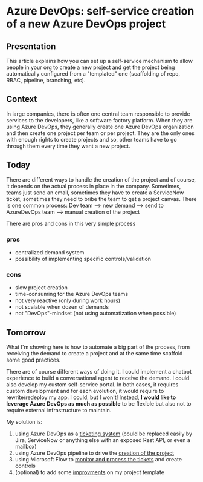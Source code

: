 # Azure DevOps: self-service creation of a new Azure DevOps project

## Presentation

This article explains how you can set up a self-service mechanism to allow people in your org to create a new project and get the project being automatically configured from a "templated" one (scaffolding of repo, RBAC, pipeline, branching, etc).

## Context

In large companies, there is often one central team responsible to provide services to the developers, like a software factory platform. When they are using Azure DevOps, they generally create one Azure DevOps organization and then create one project per team or per project. They are the only ones with enough rights to create projects and so, other teams have to go through them every time they want a new project.

## Today

There are different ways to handle the creation of the project and of course, it depends on the actual process in place in the company. Sometimes, teams just send an email, sometimes they have to create a ServiceNow ticket, sometimes they need to bribe the team to get a project canvas. There is one common process:
Dev team --> new demand --> send to AzureDevOps team --> manual creation of the project

There are pros and cons in this very simple process

### pros

- centralized demand system
- possibility of implementing specific controls/validation

### cons

- slow project creation
- time-consuming for the Azure DevOps teams
- not very reactive (only during work hours)
- not scalable when dozen of demands
- not "DevOps"-mindset (not using automatization when possible)

## Tomorrow

What I'm showing here is how to automate a big part of the process, from receiving the demand to create a project and at the same time scaffold some good practices.

There are of course different ways of doing it. I could implement a chatbot experience to build a conversational agent to receive the demand. I could also develop my custom self-service portal. In both cases, it requires custom development and for each evolution, it would require to rewrite/redeploy my app. I could, but I won't! Instead, **I would like to leverage Azure DevOps as much as possible** to be flexible but also not to require external infrastructure to maintain.

My solution is:

1. using Azure DevOps as a [ticketing system](./ticketing/readme.md) (could be replaced easily by Jira, ServiceNow or anything else with an exposed Rest API, or even a mailbox)
2. using Azure DevOps pipeline to drive the [creation of the project](./creation/readme.md)
3. using Microsoft Flow to [monitor and process the tickets](./processing/readme.md) and create controls
4. (optional) to add some [improvments](./improvements/readme.md) on my project template
